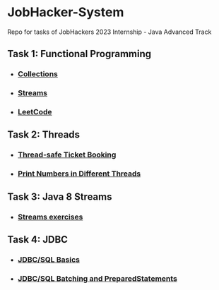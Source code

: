 # JobHacker-System
Repo for tasks of JobHackers 2023 Internship - Java Advanced Track


## Task 1: Functional Programming
- ### [Collections](src/main/java/collections)
- ### [Streams](src/main/java/streams)
- ### [LeetCode](src/main/java/leetcode)

## Task 2: Threads
- ### [Thread-safe Ticket Booking](src/main/java/threads/ticketbooking)
- ### [Print Numbers in Different Threads](src/main/java/threads/oddeven)

## Task 3: Java 8 Streams
- ### [Streams exercises](src/main/java/streams2) 

## Task 4: JDBC
- ### [JDBC/SQL Basics](src/main/java/sql/basics) 
- ### [JDBC/SQL Batching and PreparedStatements](src/main/java/sql/employees) 